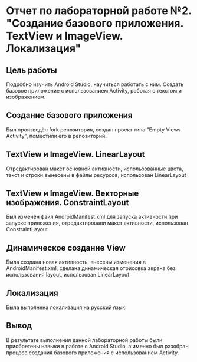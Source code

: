 # Отчет по лабораторной работе №2. "Создание базового приложения. TextView и ImageView. Локализация"
## Цель работы 
Подробно изучить Android Studio, научиться работать с ним. Создать базовое приложение с 
использованием Activity, работая с текстом и изображением.
## Создание базового приложения
Был произведён fork репозитория, создан проект типа "Empty Views Activity", поместили его 
в репозиторий.
## TextView и ImageView. LinearLayout
Отредактирован макет основной активности, использованные цвета, текст и строки вынесены в 
файлы ресурсов, использован LinearLayout
## TextView и ImageView. Векторные изображения. ConstraintLayout
Был изменён файл AndroidManifest.xml для запуска активности при запуске приложения, отредактировали 
макет активности, использован ConstraintLayout
## Динамическое создание View
Была создана новая активность, внесены изменения в AndroidManifest.xml, сделана динамическая 
отрисовка экрана без использования layout, использован LinearLayout
## Локализация
Была выполнена локализация на русский язык.
## Вывод
В результате выполнения данной лабораторной работы были приобретены навыки в работе с Android Studio, 
а именно был разобран процесс создания базового приложения с использованием Activity.
